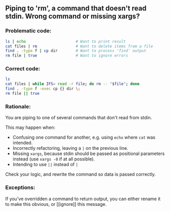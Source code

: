 ## Piping to 'rm', a command that doesn't read stdin. Wrong command or missing xargs?

### Problematic code:

```sh
ls | echo                      # Want to print result
cat files | rm                 # Want to delete items from a file
find . -type f | cp dir        # Want to process 'find' output
rm file | true                 # Want to ignore errors
```

### Correct code:

```sh
ls
cat files | while IFS= read -r file; do rm -- "$file"; done
find . -type f -exec cp {} dir \;
rm file || true
```

### Rationale:

You are piping to one of several commands that don't read from stdin.

This may happen when:

* Confusing one command for another, e.g. using `echo` where `cat` was intended.
* Incorrectly refactoring, leaving a `|` on the previous line.
* Missing `xargs`, because stdin should be passed as positional parameters instead (use `xargs -0` if at all possible).
* Intending to use `||` instead of `|`

Check your logic, and rewrite the command so data is passed correctly.

### Exceptions:

If you've overridden a command to return output, you can either rename it to make this obvious, or [[ignore]] this message.